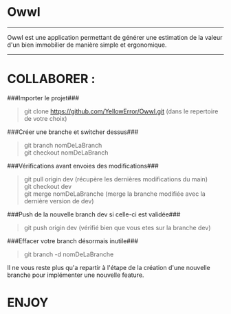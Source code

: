 OwwI
=
---

OwwI est une application permettant de générer une estimation de la valeur d'un bien immobilier
de manière simple et ergonomique.

---

COLLABORER :
=
###Importer le projet###

> git clone https://github.com/YellowError/OwwI.git (dans le repertoire de votre choix)  

###Créer une branche et switcher dessus###

> git branch nomDeLaBranch  
> git checkout nomDeLaBranch  

###Vérifications avant envoies des modifications###

> git pull origin dev (récupère les dernières modifications du main)  
> git checkout dev  
> git merge nomDeLaBranche (merge la branche modifiée avec la dernière version de dev)  

###Push de la nouvelle branch dev si celle-ci est validée###

> git push origin dev (vérifié bien que vous etes sur la branche dev)  

###Effacer votre branch désormais inutile###

> git branch -d nomDeLaBranche  

Il ne vous reste plus qu'a repartir à l'étape de la création d'une nouvelle branche pour implémenter une nouvelle feature.

ENJOY
=
